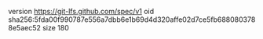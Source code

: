 version https://git-lfs.github.com/spec/v1
oid sha256:5fda00f990787e556a7dbb6e1b69d4d320affe02d7ce5fb6880803788e5aec52
size 180
